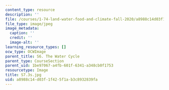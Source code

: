 ```yaml
---
content_type: resource
description: ''
file: /courses/1-74-land-water-food-and-climate-fall-2020/a8988c14d03f1f425f1ab3c8932839fa_S7.3s.jpg
file_type: image/jpeg
image_metadata:
  caption: ''
  credit: ''
  image-alt: ''
learning_resource_types: []
ocw_type: OCWImage
parent_title: S6. The Water Cycle
parent_type: CourseSection
parent_uid: 1be97067-a4fb-601f-6341-a348cb0f1753
resourcetype: Image
title: S7.3s.jpg
uid: a8988c14-d03f-1f42-5f1a-b3c8932839fa
---
```

